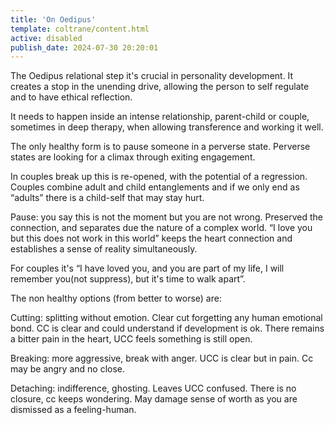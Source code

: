 ```yaml
---
title: 'On Oedipus'
template: coltrane/content.html
active: disabled
publish_date: 2024-07-30 20:20:01
---
```


The Oedipus relational step it's crucial in personality development. It creates a stop in the unending drive, allowing the person to self regulate and to have ethical reflection.

It needs to happen inside an intense relationship, parent-child or couple, sometimes in deep therapy, when allowing transference and working it well.

The only healthy form is to pause someone in a perverse state. Perverse states are looking for a climax through exiting engagement.

In couples break up this is re-opened, with the potential of a regression. Couples combine adult and child entanglements and if we only end as “adults” there is a child-self that may stay hurt.

Pause: you say this is not the moment but you are not wrong. Preserved the connection, and separates due the nature of a complex world. “I love you but this does not work in this world” keeps the heart connection and establishes a sense of reality simultaneously.

For couples it's “I have loved you, and you are part of my life, I will remember you(not suppress), but it's time to walk apart”.

The non healthy options (from better to worse) are: 

Cutting: splitting without emotion. Clear cut forgetting any human emotional bond. CC is clear and could understand if development is ok. There remains a bitter pain in the heart, UCC feels something is still open.

Breaking: more aggressive, break with anger. UCC is clear but in pain. Cc may be angry and no close.

Detaching: indifference, ghosting. Leaves UCC confused. There is no closure, cc keeps wondering. May damage sense of worth as you are dismissed as a feeling-human.